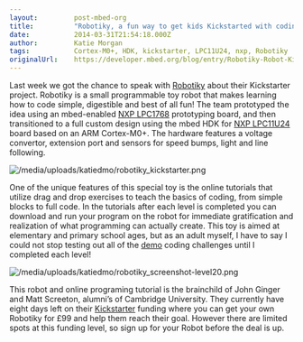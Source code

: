 ```yaml
---
layout:         post-mbed-org
title:          "Robotiky, a fun way to get kids Kickstarted with coding!"
date:           2014-03-31T21:54:18.000Z
author:         Katie Morgan
tags:           Cortex-M0+, HDK, kickstarter, LPC11U24, nxp, Robotiky
originalUrl:    https://developer.mbed.org/blog/entry/Robotiky-Robot-Kickstarter/
---
```


<p>
  Last week we got the chance to speak with <a href=
  "https://www.kickstarter.com/projects/robotiky/robotiky-make-coding-into-childs-play"
  rel="nofollow">Robotiky</a> about their Kickstarter project.
  Robotiky is a small programmable toy robot that makes learning
  how to code simple, digestible and best of all fun! The team
  prototyped the idea using an mbed-enabled <a href=
  "http://mbed.org/platforms/mbed-LPC1768/">NXP LPC1768</a>
  prototyping board, and then transitioned to a full custom design
  using the mbed HDK for <a href=
  "http://mbed.org/platforms/mbed-LPC11U24/">NXP LPC11U24</a> board
  based on an ARM Cortex-M0+. The hardware features a voltage
  convertor, extension port and sensors for speed bumps, light and
  line following.
</p>
<p>
  <img src=
  "https://developer.mbed.org/media/uploads/katiedmo/robotiky_kickstarter.png"
  alt="/media/uploads/katiedmo/robotiky_kickstarter.png" title=
  "/media/uploads/katiedmo/robotiky_kickstarter.png">
</p>
<p>
  One of the unique features of this special toy is the online
  tutorials that utilize drag and drop exercises to teach the
  basics of coding, from simple blocks to full code. In the
  tutorials after each level is completed you can download and run
  your program on the robot for immediate gratification and
  realization of what programming can actually create. This toy is
  aimed at elementary and primary school ages, but as an adult
  myself, I have to say I could not stop testing out all of the
  <a href="http://www.robotiky.com/demo/" rel="nofollow">demo</a>
  coding challenges until I completed each level!
</p>
<p>
  <img src=
  "https://developer.mbed.org/media/uploads/katiedmo/robotiky_screenshot-level20.png"
  alt="/media/uploads/katiedmo/robotiky_screenshot-level20.png"
  title="/media/uploads/katiedmo/robotiky_screenshot-level20.png">
</p>
<p>
  This robot and online programing tutorial is the brainchild of
  John Ginger and Matt Screeton, alumni’s of Cambridge University.
  They currently have eight days left on their <a href=
  "https://www.kickstarter.com/projects/robotiky/robotiky-make-coding-into-childs-play"
  rel="nofollow">Kickstarter</a> funding where you can get your own
  Robotiky for £99 and help them reach their goal. However there
  are limited spots at this funding level, so sign up for your
  Robot before the deal is up.
</p>

